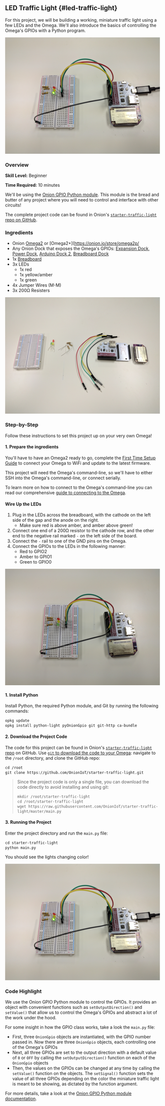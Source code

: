 ## LED Traffic Light {#led-traffic-light}

For this project, we will be building a working, miniature traffic light using a few LEDs and the Omega. We'll also introduce the basics of controlling the Omega's GPIOs with a Python program.

![completed](./img/traffic-light-complete.jpg)

<!-- // TODO: future: youtube video of the traffic light's operation -->

### Overview

**Skill Level:** Beginner

**Time Required:** 10 minutes

We'll be using the [Onion GPIO Python module](https://docs.onion.io/omega2-docs/gpio-python-module.html). This module is the bread and butter of any project where you will need to control and interface with other circuits!

The complete project code can be found in Onion's [`starter-traffic-light` repo on GitHub](https://github.com/OnionIoT/starter-traffic-light).


### Ingredients

* Onion [Omega2](https://onion.io/store/omega2/) or [Omega2+](https://onion.io/store/omega2p/
* Any Onion Dock that exposes the Omega's GPIOs: [Expansion Dock](https://onion.io/store/expansion-dock/), [Power Dock](https://onion.io/store/power-dock/), [Arduino Dock 2](https://onion.io/store/arduino-dock-r2/), [Breadboard Dock](https://onion.io/store/breadboard-dock/)
* 1x [Breadboard](https://www.amazon.com/gp/product/B004RXKWDQ/ref=as_li_tl?ie=UTF8&camp=1789&creative=9325&creativeASIN=B004RXKWDQ&linkCode=as2&tag=onion0e-20&linkId=3f7f512f8017eeed52768810a0deca09)
* 3x LEDs
    * 1x red
    * 1x yellow/amber
    * 1x green
* 4x Jumper Wires (M-M)
* 3x 200Ω Resisters

![ingredients](./img/traffic-light-ingredients.jpg)

### Step-by-Step

Follow these instructions to set this project up on your very own Omega!

#### 1. Prepare the ingredients

You'll have to have an Omega2 ready to go, complete the [First Time Setup Guide](https://docs.onion.io/omega2-docs/first-time-setup.html) to connect your Omega to WiFi and update to the latest firmware.

This project will need the Omega's command-line, so we'll have to either SSH into the Omega's command-line, or connect serially.

To learn more on how to connect to the Omega's command-line you can read our comprehensive [guide to connecting to the Omega](#connecting-to-the-omega-terminal).

#### Wire Up the LEDs

1. Plug in the LEDs across the breadboard, with the cathode on the left side of the gap and the anode on the right.
    * Make sure red is above amber, and amber above green!
1. Connect one end of a 200Ω resistor to the cathode row, and the other end to the negative rail marked `-` on the left side of the board.
1. Connect the `-` rail to one of the GND pins on the Omega.
1. Connect the GPIOs to the LEDs in the following manner:
    * Red to GPIO2
    * Amber to GPIO1
    * Green to GPIO0

![completed](./img/traffic-light-assembled.jpg)

#### 1. Install Python

Install Python, the required Python module, and Git by running the following commands:

```
opkg update
opkg install python-light pyOnionGpio git git-http ca-bundle
```

#### 2. Download the Project Code

The code for this project can be found in Onion's [`starter-traffic-light` repo](https://github.com/OnionIoT/starter-traffic-light) on GitHub. Use [`git` to download the code to your Omega](https://docs.onion.io/omega2-docs/installing-and-using-git.html): navigate to the `/root` directory, and clone the GitHub repo:

```
cd /root
git clone https://github.com/OnionIoT/starter-traffic-light.git
```

>Since the project code is only a single file, you can download the code directly to avoid installing and using git:
>```
>mkdir /root/starter-traffic-light
>cd /root/starter-traffic-light
>wget https://raw.githubusercontent.com/OnionIoT/starter-traffic-light/master/main.py
>```

#### 3. Running the Project

Enter the project directory and run the `main.py` file:

```
cd starter-traffic-light
python main.py
```

You should see the lights changing color!

![completed](./img/traffic-light-complete.jpg)

<!-- // TODO: future: PHOTO: add link to youtube video -->

### Code Highlight

We use the Onion GPIO Python module to control the GPIOs. It provides an object with convenient functions such as `setOutputDirection()` and `setValue()` that allow us to control the Omega's GPIOs and abstract a lot of the work under the hood.

For some insight in how the GPIO class works, take a look the `main.py` file:

* First, three `OnionGpio` objects are instantiated, with the GPIO number passed in. Now there are three `OnionGpio` objects, each controlling one of the Omega's GPIOs
* Next, all three GPIOs are set to the output direction with a default value of `0` or `OFF` by calling the `setOutputDirection()` function on each of the `OnionGpio` objects
* Then, the values on the GPIOs can be changed at any time by calling the `setValue()` function on the objects. The `setSignal()` function sets the value of all three GPIOs depending on the color the miniature traffic light is meant to be showing, as dictated by the function argument.

For more details, take a look at the [Onion GPIO Python module documentation](https://docs.onion.io/omega2-docs/gpio-python-module.html).

